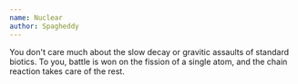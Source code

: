 ```yaml
---
name: Nuclear
author: Spagheddy
---
```

You don't care much about the slow decay or gravitic assaults of standard biotics. To you, battle is won on the
fission of a single atom, and the chain reaction takes care of the rest.
